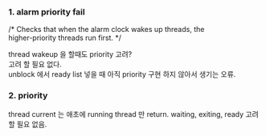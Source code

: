 ### 1. alarm priority fail

 /* Checks that when the alarm clock wakes up threads, the  
 higher-priority threads run first. */  

 thread wakeup 을 할때도 priority 고려?  
 고려 할 필요 없다.  
 unblock 에서 ready list 넣을 때 아직 priority 구현 하지 않아서 생기는 오류.  

### 2. priority

thread current 는 애초에 running thread 만 return.
waiting, exiting, ready 고려할 필요 없음.